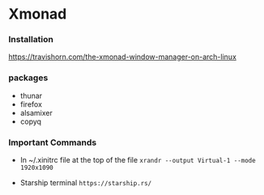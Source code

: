 # Xmonad

### Installation
https://travishorn.com/the-xmonad-window-manager-on-arch-linux

### packages
- thunar
- firefox
- alsamixer
- copyq

### Important Commands
- In ~/.xinitrc file at the top of the file
```xrandr --output Virtual-1 --mode 1920x1090```

- Starship terminal
```https://starship.rs/```
